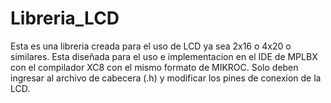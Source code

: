 # Libreria_LCD
Esta es una libreria creada para el uso de LCD ya sea 2x16 o 4x20 o similares. Esta diseñada para el uso e implementacion en el IDE de MPLBX con el compilador XC8 con el mismo formato de MIKROC. Solo deben ingresar al archivo de cabecera (.h) y modificar los pines de conexion de la LCD.

